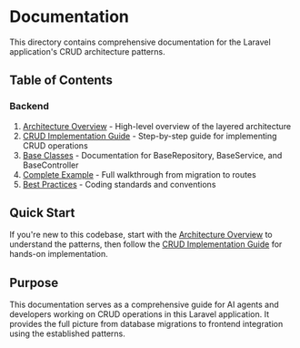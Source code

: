 # Documentation

This directory contains comprehensive documentation for the Laravel application's CRUD architecture patterns.

## Table of Contents

### Backend 
1. [Architecture Overview](backend/architecture.md) - High-level overview of the layered architecture
2. [CRUD Implementation Guide](backend/crud-guide.md) - Step-by-step guide for implementing CRUD operations
3. [Base Classes](backend/base-classes.md) - Documentation for BaseRepository, BaseService, and BaseController
4. [Complete Example](backend/example-implementation.md) - Full walkthrough from migration to routes
5. [Best Practices](backend/best-practices.md) - Coding standards and conventions

## Quick Start

If you're new to this codebase, start with the [Architecture Overview](backend/architecture.md) to understand the patterns, then follow the [CRUD Implementation Guide](crud-guide.md) for hands-on implementation.

## Purpose

This documentation serves as a comprehensive guide for AI agents and developers working on CRUD operations in this Laravel application. It provides the full picture from database migrations to frontend integration using the established patterns.
